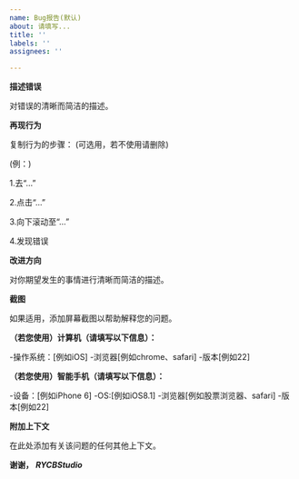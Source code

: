 ```yaml
---
name: Bug报告(默认)
about: 请填写...
title: ''
labels: ''
assignees: ''

---
```


**描述错误**

对错误的清晰而简洁的描述。

**再现行为**

复制行为的步骤：
(可选用，若不使用请删除)

(例：)

1.去“…”

2.点击“…”

3.向下滚动至“…”

4.发现错误

**改进方向**

对你期望发生的事情进行清晰而简洁的描述。

**截图**

如果适用，添加屏幕截图以帮助解释您的问题。

**（若您使用）计算机（请填写以下信息）：**

-操作系统：[例如iOS]
-浏览器[例如chrome、safari]
-版本[例如22]

**（若您使用）智能手机（请填写以下信息）：**

-设备：[例如iPhone 6]
-OS:[例如iOS8.1]
-浏览器[例如股票浏览器、safari]
-版本[例如22]

**附加上下文**

在此处添加有关该问题的任何其他上下文。

**谢谢，** ***RYCBStudio***
